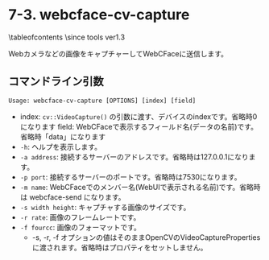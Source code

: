 # 7-3. webcface-cv-capture

\tableofcontents
\since tools ver1.3

Webカメラなどの画像をキャプチャーしてWebCFaceに送信します。

## コマンドライン引数
```
Usage: webcface-cv-capture [OPTIONS] [index] [field]
```
* index: `cv::VideoCapture()` の引数に渡す、デバイスのindexです。省略時0になります
 field: WebCFaceで表示するフィールド名(データの名前)です。省略時「data」になります
* `-h`: ヘルプを表示します。
* `-a address`: 接続するサーバーのアドレスです。省略時は127.0.0.1になります。
* `-p port`: 接続するサーバーのポートです。省略時は7530になります。
* `-m name`: WebCFaceでのメンバー名(WebUIで表示される名前)です。省略時は webcface-send になります。
* `-s width height`: キャプチャする画像のサイズです。
* `-r rate`: 画像のフレームレートです。
* `-f fourcc`: 画像のフォーマットです。
    * -s, -r, -f オプションの値はそのままOpenCVのVideoCapturePropertiesに渡されます。省略時はプロパティをセットしません。
